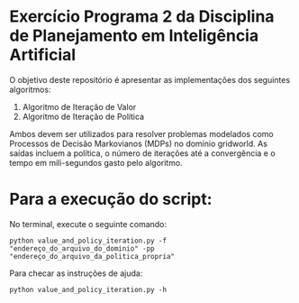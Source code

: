 # Exercício Programa 2 da Disciplina de Planejamento em Inteligência Artificial

O objetivo deste repositório é apresentar as implementações dos seguintes algoritmos:
1. Algoritmo de Iteração de Valor
2. Algoritmo de Iteração de Política

Ambos devem ser utilizados para resolver problemas modelados como Processos de Decisão Markovianos (MDPs) no domínio gridworld.
As saídas incluem a política, o número de iterações até a convergência e o tempo em mili-segundos gasto pelo algoritmo.


# Para a execução do script:
No terminal, execute o seguinte comando:

```python value_and_policy_iteration.py -f "endereço_do_arquivo_do_dominio" -pp "endereço_do_arquivo_da_politica_propria"```

Para checar as instruções de ajuda:

```python value_and_policy_iteration.py -h```
